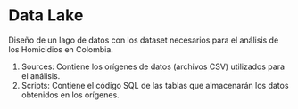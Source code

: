 # Data Lake

Diseño de un lago de datos con los dataset necesarios para el análisis de los Homicidios en Colombia.

1. Sources: Contiene los orígenes de datos (archivos CSV) utilizados para el análisis.
2. Scripts: Contiene el código SQL de las tablas que almacenarán los datos obtenidos en los orígenes.
